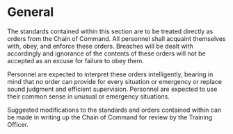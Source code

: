 # General

The standards contained within this section are to be treated directly as orders from the Chain of Command. All personnel shall acquaint themselves with, obey, and enforce these orders. Breaches will be dealt with accordingly and ignorance of the contents of these orders will not be accepted as an excuse for failure to obey them.

Personnel are expected to interpret these orders intelligently, bearing in mind that no order can provide for every situation or emergency or replace sound judgment and efficient supervision. Personnel are expected to use their common sense in unusual or emergency situations.

Suggested modifications to the standards and orders contained within can be made in writing up the Chain of Command for review by the Training Officer.

